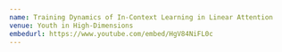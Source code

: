 ```yaml
---
name: Training Dynamics of In-Context Learning in Linear Attention
venue: Youth in High-Dimensions
embedurl: https://www.youtube.com/embed/HgV84NiFL0c
---
```

